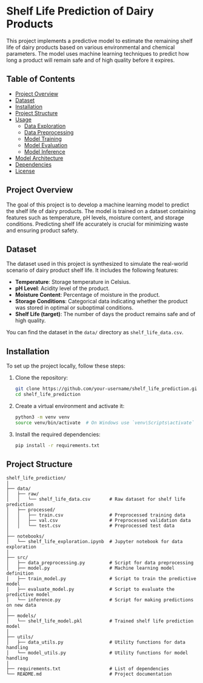 # Shelf Life Prediction of Dairy Products

This project implements a predictive model to estimate the remaining shelf life of dairy products based on various environmental and chemical parameters. The model uses machine learning techniques to predict how long a product will remain safe and of high quality before it expires.

## Table of Contents

- [Project Overview](#project-overview)
- [Dataset](#dataset)
- [Installation](#installation)
- [Project Structure](#project-structure)
- [Usage](#usage)
  - [Data Exploration](#data-exploration)
  - [Data Preprocessing](#data-preprocessing)
  - [Model Training](#model-training)
  - [Model Evaluation](#model-evaluation)
  - [Model Inference](#model-inference)
- [Model Architecture](#model-architecture)
- [Dependencies](#dependencies)
- [License](#license)

## Project Overview

The goal of this project is to develop a machine learning model to predict the shelf life of dairy products. The model is trained on a dataset containing features such as temperature, pH levels, moisture content, and storage conditions. Predicting shelf life accurately is crucial for minimizing waste and ensuring product safety.

## Dataset

The dataset used in this project is synthesized to simulate the real-world scenario of dairy product shelf life. It includes the following features:

- **Temperature**: Storage temperature in Celsius.
- **pH Level**: Acidity level of the product.
- **Moisture Content**: Percentage of moisture in the product.
- **Storage Conditions**: Categorical data indicating whether the product was stored in optimal or suboptimal conditions.
- **Shelf Life (target)**: The number of days the product remains safe and of high quality.

You can find the dataset in the `data/` directory as `shelf_life_data.csv`.

## Installation

To set up the project locally, follow these steps:

1. Clone the repository:

    ```bash
    git clone https://github.com/your-username/shelf_life_prediction.git
    cd shelf_life_prediction
    ```

2. Create a virtual environment and activate it:

    ```bash
    python3 -m venv venv
    source venv/bin/activate  # On Windows use `venv\Scripts\activate`
    ```

3. Install the required dependencies:

    ```bash
    pip install -r requirements.txt
    ```

## Project Structure

```plaintext
shelf_life_prediction/
│
├── data/
│   ├── raw/
│   │   └── shelf_life_data.csv       # Raw dataset for shelf life prediction
│   ├── processed/
│   │   ├── train.csv                 # Preprocessed training data
│   │   ├── val.csv                   # Preprocessed validation data
│   │   └── test.csv                  # Preprocessed test data
│
├── notebooks/
│   └── shelf_life_exploration.ipynb  # Jupyter notebook for data exploration
│
├── src/
│   ├── data_preprocessing.py         # Script for data preprocessing
│   ├── model.py                      # Machine learning model definition
│   ├── train_model.py                # Script to train the predictive model
│   ├── evaluate_model.py             # Script to evaluate the predictive model
│   └── inference.py                  # Script for making predictions on new data
│
├── models/
│   └── shelf_life_model.pkl          # Trained shelf life prediction model
│
├── utils/
│   ├── data_utils.py                 # Utility functions for data handling
│   └── model_utils.py                # Utility functions for model handling
│
├── requirements.txt                  # List of dependencies
└── README.md                         # Project documentation

